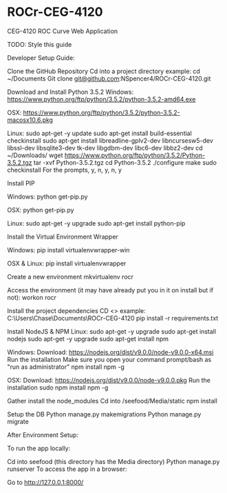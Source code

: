 # ROCr-CEG-4120
CEG-4120 ROC Curve Web Application

TODO: Style this guide

Developer Setup Guide:

Clone the GitHub Repository
Cd into a project directory example: cd ~/Documents
Git clone git@github.com:NSpencer4/ROCr-CEG-4120.git

Download and Install Python 3.5.2
Windows: 
https://www.python.org/ftp/python/3.5.2/python-3.5.2-amd64.exe

OSX: 
https://www.python.org/ftp/python/3.5.2/python-3.5.2-macosx10.6.pkg

Linux: 
sudo apt-get -y update
sudo apt-get install build-essential checkinstall
sudo apt-get install libreadline-gplv2-dev libncursesw5-dev libssl-dev libsqlite3-dev tk-dev libgdbm-dev libc6-dev libbz2-dev
cd ~/Downloads/
wget https://www.python.org/ftp/python/3.5.2/Python-3.5.2.tgz
tar -xvf Python-3.5.2.tgz
cd Python-3.5.2
./configure
make
sudo checkinstall
For the prompts, y, n, y, n, y

Install PIP

Windows:
python get-pip.py

OSX:
python get-pip.py

Linux:
sudo apt-get -y upgrade
sudo apt-get install python-pip

Install the Virtual Environment Wrapper

Windows:
pip install virtualenvwrapper-win

OSX & Linux:
pip install virtualenvwrapper

Create a new environment
mkvirtualenv rocr

Access the environment (it may have already put you in it on install but if not):
workon rocr

Install the project dependencies
CD <<project root>> example: C:\Users\Chase\Documents\ROCr-CEG-4120
pip install -r requirements.txt

Install NodeJS & NPM
Linux:
sudo apt-get -y upgrade
sudo apt-get install nodejs
sudo apt-get -y upgrade
sudo apt-get install npm

Windows:
Download: https://nodejs.org/dist/v9.0.0/node-v9.0.0-x64.msi
Run the installation
Make sure you open your command prompt/bash as "run as administrator"
npm install npm -g

OSX:
Download: https://nodejs.org/dist/v9.0.0/node-v9.0.0.pkg
Run the installation
sudo npm install npm -g

Gather install the node_modules
Cd into /seefood/Media/static
npm install

Setup the DB
Python manage.py makemigrations
Python manage.py migrate

After Environment Setup:

To run the app locally:

Cd into seefood (this directory has the Media directory)
Python manage.py runserver
To access the app in a browser:

Go to http://127.0.0.1:8000/
